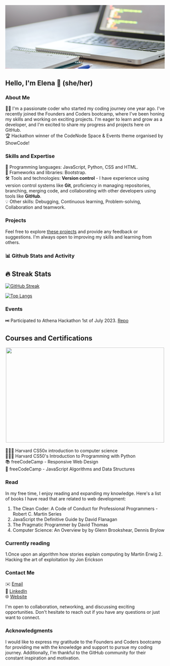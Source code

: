 ![](new-banner.jpg)
## Hello, I'm Elena 👋 (she/her)

<!-- Profile Banner -->

### About Me
👩‍💻 I'm a passionate coder who started my coding journey one year ago. I've recently joined the Founders and Coders bootcamp, where I've been honing my skills and working on exciting projects. I'm eager to learn and grow as a developer, and I'm excited to share my progress and projects here on GitHub.  
🏆 Hackathon winner of the CodeNode Space & Events theme organised by ShowCode!

### Skills and Expertise

🚀 Programming languages: JavaScript, Python, CSS and HTML.  
🔧 Frameworks and libraries: Bootstrap.  
🛠️ Tools and technologies: **Version control** - I have experience using version control systems like **Git**, proficiency in managing repositories, branching, merging code, and collaborating with other developers using tools like **GitHub**.  
💡 Other skills: Debugging, Continuous learning, Problem-solving, Collaboration and teamwork.  

### Projects

Feel free to explore [these projects](https://github.com/cazanelena?tab=repositories) and provide any feedback or suggestions. I'm always open to improving my skills and learning from others.

<!-- Project Name: Brief description of the project.
GitHub Repo: [Link to the GitHub repository]
Live Demo: [If applicable, provide a link to the live demo]

Project Name: Brief description of the project.
GitHub Repo: [Link to the GitHub repository]
Live Demo: [If applicable, provide a link to the live demo] -->



### 📊 Github Stats and Activity

## 🔥 Streak Stats

[![GitHub Streak](https://streak-stats.demolab.com/?user=cazanelena)](https://git.io/streak-stats)

[![Top Langs](https://github-readme-stats.vercel.app/api/top-langs/?username=cazanelena)](https://github.com/anuraghazra/github-readme-stats)


### Events
⏭️  Participated to Athena Hackathon 1st of July 2023. [Repo](https://github.com/cazanelena/econode)

## Courses and Certifications
<div align="center">
  <img src="https://media0.giphy.com/media/scZPhLqaVOM1qG4lT9/giphy.gif?cid=ecf05e470j1ubwi6q1z20v9pi3nnuucaercsl641vyezp8wx&ep=v1_gifs_search&rid=giphy.gif&ct=g" width="500" height="300"/>
</div>

👩🏻‍🎓 Harvard CS50x introduction to computer science     
👩🏻‍💻 Harvard CS50's Introduction to Programming with Python       
📚 freeCodeCamp - Responsive Web Design               
📖 freeCodeCamp - JavaScript Algorithms and Data Structures      

### Read
In my free time, I enjoy reading and expanding my knowledge. Here's a list of books I have read that are related to web development:
1. The Clean Coder: A Code of Conduct for Professional Programmers - Robert C. Martin Series
2. JavaScript the Definitive Guide by David Flanagan
3. The Pragmatic Programmer by David Thomas
4. Computer Science: An Overview by by Glenn Brookshear, Dennis Brylow

### Currently reading
1.Once upon an algorithm how stories explain computing by Martin Erwig
2. Hacking the art of exploitation by Jon Erickson


### Contact Me

✉️ [Email](mailto:cazan.elena23@yahoo.com)  
💼 [LinkedIn](https://www.linkedin.com/in/elena-cazan-bba317131/)   
🌐 [Website](https://cazanelena.github.io/Website-Project/)  

I'm open to collaboration, networking, and discussing exciting opportunities. Don't hesitate to reach out if you have any questions or just want to connect.

### Acknowledgments
I would like to express my gratitude to the Founders and Coders bootcamp for providing me with the knowledge and support to pursue my coding journey. Additionally, I'm thankful to the GitHub community for their constant inspiration and motivation.

